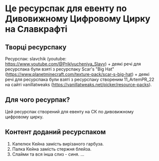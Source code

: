 # Це ресурспак для евенту по Дивовижному Цифровому Цирку на Славкрафті

## Творці ресурспаку

Ресурспак: slavchik (youtube: https://www.youtube.com/@Priklyucheniya_Slavy)
\+ деякі речі для ресурспака були взяті з ресурспаку Scar's "Big Hat" (https://www.planetminecraft.com/texture-pack/scar-s-big-hat)
\+ деякі речі для ресурспака були взяті з ресурспаку створеним 11_ArtemPR_22 на сайті vanillatweaks (https://vanillatweaks.net/picker/resource-packs).

## Для чого ресурпак?

Цей ресурспак створений для евенту на СК по дивовижному цифровому цирку.

## Контент доданий ресурспаком

1. Капелюх Кейна замість вирізаного гарбуза.
2. Палка Кейна замість стержня блейза.
3. Слайми та вся інша слиз - синя.
...
